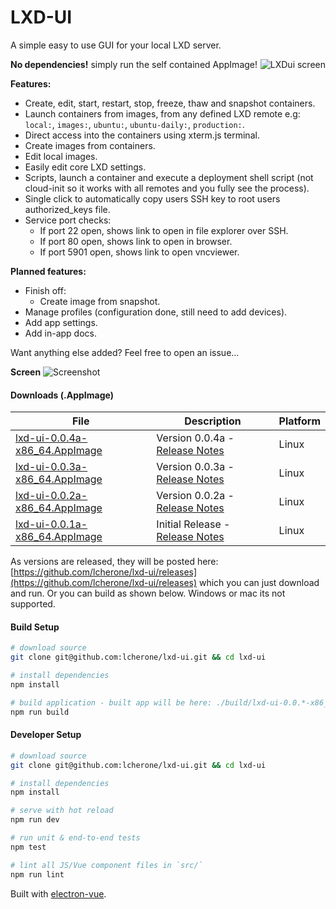 

# LXD-UI

A simple easy to use GUI for your local LXD server.

<img src="http://imgur.com/VMBkqr8l.png" alt="LXDui screen" title="LXDui" align="right" />

**No dependencies!** simply run the self contained AppImage!

**Features:**

 - Create, edit, start, restart, stop, freeze, thaw and snapshot containers.
 - Launch containers from images, from any defined LXD remote e.g: `local:`, `images:`, `ubuntu:`, `ubuntu-daily:`, `production:`.
 - Direct access into the containers using xterm.js terminal.
 - Create images from containers.
 - Edit local images.
 - Easily edit core LXD settings.
 - Scripts, launch a container and execute a deployment shell script (not cloud-init so it works with all remotes and you fully see the process).
 - Single click to automatically copy users SSH key to root users authorized_keys file.
 - Service port checks:
   - If port 22 open, shows link to open in file explorer over SSH.
   - If port 80 open, shows link to open in browser.
   - If port 5901 open, shows link to open vncviewer.
  

**Planned features:**

 - Finish off:
   - Create image from snapshot.
 - Manage profiles (configuration done, still need to add devices).
 - Add app settings.
 - Add in-app docs.

Want anything else added? Feel free to open an issue...

**Screen**
![Screenshot](https://i.imgur.com/Yr0WaCy.gif)



#### Downloads (.AppImage)

| File | Description | Platform
| --- | --- | --- |
| [lxd-ui-0.0.4a-x86_64.AppImage](https://github.com/lcherone/lxd-ui/releases/download/0.0.4a/lxd-ui-0.0.4-x86_64.AppImage) | Version 0.0.4a - [Release Notes](https://github.com/lcherone/lxd-ui/releases/tag/0.0.4a) | Linux
| [lxd-ui-0.0.3a-x86_64.AppImage](https://github.com/lcherone/lxd-ui/releases/download/0.0.3a/lxd-ui-0.0.3-x86_64.AppImage) | Version 0.0.3a - [Release Notes](https://github.com/lcherone/lxd-ui/releases/tag/0.0.3a) | Linux
| [lxd-ui-0.0.2a-x86_64.AppImage](https://github.com/lcherone/lxd-ui/releases/download/0.0.2a/lxd-ui-0.0.2-x86_64.AppImage) | Version 0.0.2a - [Release Notes](https://github.com/lcherone/lxd-ui/releases/tag/0.0.2a) | Linux
| [lxd-ui-0.0.1a-x86_64.AppImage](https://github.com/lcherone/lxd-ui/releases/download/0.0.1a/lxd-ui-0.0.1a-x86_64.AppImage) | Initial Release - [Release Notes](https://github.com/lcherone/lxd-ui/releases/tag/0.0.1a) | Linux

As versions are released, they will be posted here: [https://github.com/lcherone/lxd-ui/releases](https://github.com/lcherone/lxd-ui/releases) 
which you can just download and run. Or you can build as shown below. Windows or mac its not supported.

#### Build Setup

``` bash
# download source
git clone git@github.com:lcherone/lxd-ui.git && cd lxd-ui

# install dependencies
npm install

# build application - built app will be here: ./build/lxd-ui-0.0.*-x86_64.AppImage
npm run build

```

#### Developer Setup

``` bash
# download source
git clone git@github.com:lcherone/lxd-ui.git && cd lxd-ui

# install dependencies
npm install

# serve with hot reload
npm run dev

# run unit & end-to-end tests
npm test

# lint all JS/Vue component files in `src/`
npm run lint

```

Built with [electron-vue](https://github.com/SimulatedGREG/electron-vue).
